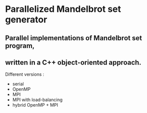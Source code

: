 # Parallelized Mandelbrot set generator

## Parallel implementations of Mandelbrot set program, 
## written in a C++ object-oriented approach.

Different versions :
* serial
* OpenMP
* MPI
* MPI with load-balancing
* hybrid OpenMP + MPI